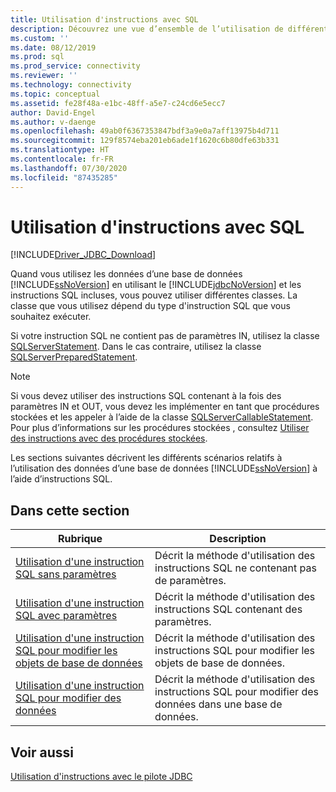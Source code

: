 ```yaml
---
title: Utilisation d'instructions avec SQL
description: Découvrez une vue d’ensemble de l’utilisation de différents types d’instructions SQL avec le Pilote Microsoft JDBC pour SQL Server.
ms.custom: ''
ms.date: 08/12/2019
ms.prod: sql
ms.prod_service: connectivity
ms.reviewer: ''
ms.technology: connectivity
ms.topic: conceptual
ms.assetid: fe28f48a-e1bc-48ff-a5e7-c24cd6e5ecc7
author: David-Engel
ms.author: v-daenge
ms.openlocfilehash: 49ab0f6367353847bdf3a9e0a7aff13975b4d711
ms.sourcegitcommit: 129f8574eba201eb6ade1f1620c6b80dfe63b331
ms.translationtype: HT
ms.contentlocale: fr-FR
ms.lasthandoff: 07/30/2020
ms.locfileid: "87435285"
---
```

# <a name="using-statements-with-sql"></a>Utilisation d'instructions avec SQL

[!INCLUDE[Driver_JDBC_Download](../../includes/driver_jdbc_download.md)]

Quand vous utilisez les données d’une base de données [!INCLUDE[ssNoVersion](../../includes/ssnoversion-md.md)] en utilisant le [!INCLUDE[jdbcNoVersion](../../includes/jdbcnoversion_md.md)] et les instructions SQL incluses, vous pouvez utiliser différentes classes. La classe que vous utilisez dépend du type d'instruction SQL que vous souhaitez exécuter.  
  
Si votre instruction SQL ne contient pas de paramètres IN, utilisez la classe [SQLServerStatement](../../connect/jdbc/reference/sqlserverstatement-class.md). Dans le cas contraire, utilisez la classe [SQLServerPreparedStatement](../../connect/jdbc/reference/sqlserverpreparedstatement-class.md).  
  
> [!NOTE]  
> Si vous devez utiliser des instructions SQL contenant à la fois des paramètres IN et OUT, vous devez les implémenter en tant que procédures stockées et les appeler à l’aide de la classe [SQLServerCallableStatement](../../connect/jdbc/reference/sqlservercallablestatement-class.md). Pour plus d’informations sur les procédures stockées , consultez [Utiliser des instructions avec des procédures stockées](../../connect/jdbc/using-statements-with-stored-procedures.md).  
  
Les sections suivantes décrivent les différents scénarios relatifs à l’utilisation des données d’une base de données [!INCLUDE[ssNoVersion](../../includes/ssnoversion-md.md)] à l’aide d’instructions SQL.  

## <a name="in-this-section"></a>Dans cette section  

| Rubrique                                                                                                                        | Description                                                       |
| ---------------------------------------------------------------------------------------------------------------------------- | ----------------------------------------------------------------- |
| [Utilisation d'une instruction SQL sans paramètres](../../connect/jdbc/using-an-sql-statement-with-no-parameters.md)                 | Décrit la méthode d'utilisation des instructions SQL ne contenant pas de paramètres.   |
| [Utilisation d'une instruction SQL avec paramètres](../../connect/jdbc/using-an-sql-statement-with-parameters.md)                       | Décrit la méthode d'utilisation des instructions SQL contenant des paramètres.      |
| [Utilisation d'une instruction SQL pour modifier les objets de base de données](../../connect/jdbc/using-an-sql-statement-to-modify-database-objects.md) | Décrit la méthode d'utilisation des instructions SQL pour modifier les objets de base de données.   |
| [Utilisation d'une instruction SQL pour modifier des données](../../connect/jdbc/using-an-sql-statement-to-modify-data.md)                         | Décrit la méthode d'utilisation des instructions SQL pour modifier des données dans une base de données. |
  
## <a name="see-also"></a>Voir aussi

[Utilisation d'instructions avec le pilote JDBC](../../connect/jdbc/using-statements-with-the-jdbc-driver.md)  
